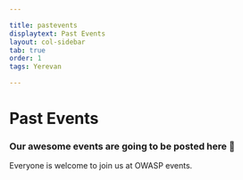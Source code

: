 ```yaml
---

title: pastevents
displaytext: Past Events
layout: col-sidebar
tab: true
order: 1
tags: Yerevan

---
```


# Past Events

### Our awesome events are going to be posted here 🤗

Everyone is welcome to join us at OWASP events.
